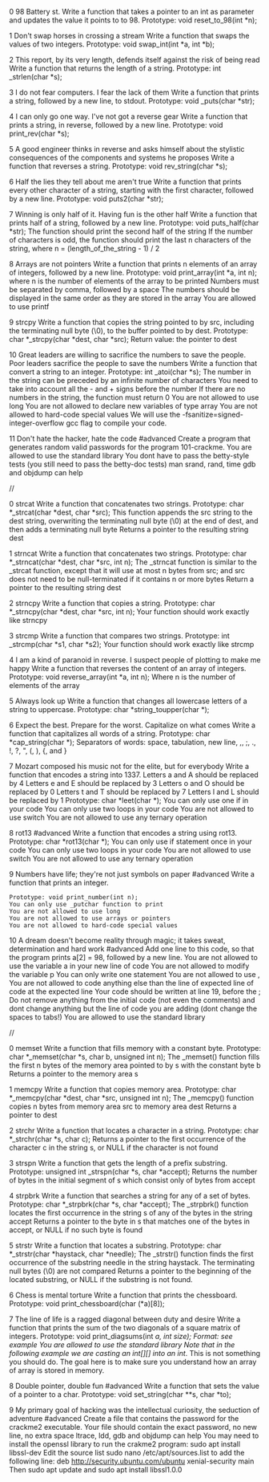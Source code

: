 0 98 Battery st.
Write a function that takes a pointer to an int as parameter and updates the value it points to to 98.
	Prototype: void reset_to_98(int *n);

1 Don't swap horses in crossing a stream
Write a function that swaps the values of two integers.
	Prototype: void swap_int(int *a, int *b);

2 This report, by its very length, defends itself against the risk of being read
Write a function that returns the length of a string.
	Prototype: int _strlen(char *s);

3 I do not fear computers. I fear the lack of them
Write a function that prints a string, followed by a new line, to stdout.
	Prototype: void _puts(char *str);

4 I can only go one way. I've not got a reverse gear
Write a function that prints a string, in reverse, followed by a new line.
	Prototype: void print_rev(char *s);

5 A good engineer thinks in reverse and asks himself about the stylistic consequences of the components and systems he proposes
Write a function that reverses a string.
	Prototype: void rev_string(char *s);

6 Half the lies they tell about me aren't true
Write a function that prints every other character of a string, starting with the first character, followed by a new line.
	Prototype: void puts2(char *str);

7 Winning is only half of it. Having fun is the other half
Write a function that prints half of a string, followed by a new line.
	Prototype: void puts_half(char *str);
	The function should print the second half of the string
	If the number of characters is odd, the function should print the last n characters of the string, where n = (length_of_the_string - 1) / 2

8 Arrays are not pointers
Write a function that prints n elements of an array of integers, followed by a new line.
	Prototype: void print_array(int *a, int n);
	where n is the number of elements of the array to be printed
	Numbers must be separated by comma, followed by a space
	The numbers should be displayed in the same order as they are stored in the array
	You are allowed to use printf

9 strcpy
Write a function that copies the string pointed to by src, including the terminating null byte (\0), to the buffer pointed to by dest.
	Prototype: char *_strcpy(char *dest, char *src);
	Return value: the pointer to dest

10 Great leaders are willing to sacrifice the numbers to save the people. Poor leaders sacrifice the people to save the numbers
Write a function that convert a string to an integer.
	Prototype: int _atoi(char *s);
	The number in the string can be preceded by an infinite number of characters
	You need to take into account all the - and + signs before the number
	If there are no numbers in the string, the function must return 0
	You are not allowed to use long
	You are not allowed to declare new variables of type array
	You are not allowed to hard-code special values
	We will use the -fsanitize=signed-integer-overflow gcc flag to compile your code.

11 Don't hate the hacker, hate the code
#advanced
Create a program that generates random valid passwords for the program 101-crackme.
	You are allowed to use the standard library
	You dont have to pass the betty-style tests (you still need to pass the betty-doc tests)
	man srand, rand, time
	gdb and objdump can help



// 




0 strcat
Write a function that concatenates two strings.
	Prototype: char *_strcat(char *dest, char *src);
	This function appends the src string to the dest string, 
		overwriting the terminating null byte (\0) at the end of dest, and then adds a terminating null byte
	Returns a pointer to the resulting string dest

1 strncat
Write a function that concatenates two strings.
	Prototype: char *_strncat(char *dest, char *src, int n);
	The _strncat function is similar to the _strcat function, except that
		it will use at most n bytes from src; and
		src does not need to be null-terminated if it contains n or more bytes
	Return a pointer to the resulting string dest

2 strncpy
Write a function that copies a string.
	Prototype: char *_strncpy(char *dest, char *src, int n);
	Your function should work exactly like strncpy

3 strcmp
Write a function that compares two strings.
	Prototype: int _strcmp(char *s1, char *s2);
	Your function should work exactly like strcmp

4 I am a kind of paranoid in reverse. I suspect people of plotting to make me happy
Write a function that reverses the content of an array of integers.
	Prototype: void reverse_array(int *a, int n);
	Where n is the number of elements of the array

5 Always look up
Write a function that changes all lowercase letters of a string to uppercase.
	Prototype: char *string_toupper(char *);

6 Expect the best. Prepare for the worst. Capitalize on what comes
Write a function that capitalizes all words of a string.
	Prototype: char *cap_string(char *);
	Separators of words: space, tabulation, new line, ,, ;, ., !, ?, ", (, ), {, and }

7 Mozart composed his music not for the elite, but for everybody
Write a function that encodes a string into 1337.
	Letters a and A should be replaced by 4
	Letters e and E should be replaced by 3
	Letters o and O should be replaced by 0
	Letters t and T should be replaced by 7
	Letters l and L should be replaced by 1
	Prototype: char *leet(char *);
	You can only use one if in your code
	You can only use two loops in your code
	You are not allowed to use switch
	You are not allowed to use any ternary operation

8 rot13
#advanced
Write a function that encodes a string using rot13.
	Prototype: char *rot13(char *);
	You can only use if statement once in your code
	You can only use two loops in your code
	You are not allowed to use switch
	You are not allowed to use any ternary operation

9 Numbers have life; they're not just symbols on paper
#advanced
Write a function that prints an integer.

	Prototype: void print_number(int n);
	You can only use _putchar function to print
	You are not allowed to use long
	You are not allowed to use arrays or pointers
	You are not allowed to hard-code special values

10 A dream doesn't become reality through magic; it takes sweat, determination and hard work
#advanced
Add one line to this code, so that the program prints a[2] = 98, followed by a new line.
	You are not allowed to use the variable a in your new line of code
	You are not allowed to modify the variable p
	You can only write one statement
	You are not allowed to use ,
	You are not allowed to code anything else than the line of expected line of code at the expected line
	Your code should be written at line 19, before the ;
	Do not remove anything from the initial code (not even the comments)
	and dont change anything but the line of code you are adding (dont change the spaces to tabs!)
	You are allowed to use the standard library



//



0 memset
Write a function that fills memory with a constant byte.
	Prototype: char *_memset(char *s, char b, unsigned int n);
	The _memset() function fills the first n bytes of the memory area pointed to by s with the constant byte b
	Returns a pointer to the memory area s

1 memcpy
Write a function that copies memory area.
	Prototype: char *_memcpy(char *dest, char *src, unsigned int n);
	The _memcpy() function copies n bytes from memory area src to memory area dest
	Returns a pointer to dest

2 strchr
Write a function that locates a character in a string.
	Prototype: char *_strchr(char *s, char c);
	Returns a pointer to the first occurrence of the character c in the string s, or NULL if the character is not found

3 strspn
Write a function that gets the length of a prefix substring.
	Prototype: unsigned int _strspn(char *s, char *accept);
	Returns the number of bytes in the initial segment of s which consist only of bytes from accept

4 strpbrk
Write a function that searches a string for any of a set of bytes.
	Prototype: char *_strpbrk(char *s, char *accept);
	The _strpbrk() function locates the first occurrence in the string s of any of the bytes in the string accept
	Returns a pointer to the byte in s that matches one of the bytes in accept, or NULL if no such byte is found

5 strstr
Write a function that locates a substring.
	Prototype: char *_strstr(char *haystack, char *needle);
	The _strstr() function finds the first occurrence of the substring needle in the string haystack. The terminating null bytes (\0) are not compared
	Returns a pointer to the beginning of the located substring, or NULL if the substring is not found.

6 Chess is mental torture
Write a function that prints the chessboard.
	Prototype: void print_chessboard(char (*a)[8]);

7 The line of life is a ragged diagonal between duty and desire
Write a function that prints the sum of the two diagonals of a square matrix of integers.
	Prototype: void print_diagsums(int *a, int size);
	Format: see example
	You are allowed to use the standard library
	Note that in the following example we are casting an int[][] into an int*. This is not something you should do.
		The goal here is to make sure you understand how an array of array is stored in memory.

8 Double pointer, double fun
#advanced
Write a function that sets the value of a pointer to a char.
	Prototype: void set_string(char **s, char *to);

9 My primary goal of hacking was the intellectual curiosity, the seduction of adventure
#advanced
Create a file that contains the password for the crackme2 executable.
	Your file should contain the exact password, no new line, no extra space
	ltrace, ldd, gdb and objdump can help
	You may need to install the openssl library to run the crakme2 program: sudo apt install libssl-dev
	Edit the source list sudo nano /etc/apt/sources.list to add the following line: deb http://security.ubuntu.com/ubuntu xenial-security main
		Then sudo apt update and sudo apt install libssl1.0.0
